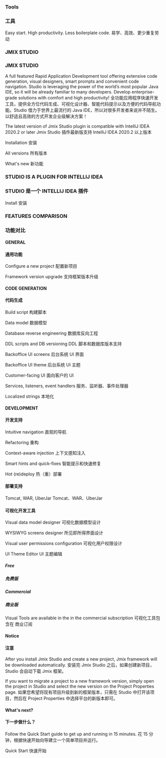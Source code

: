 ### Tools

### 工具

Easy start. High productivity. Less boilerplate code.
易学、高效、更少重复劳动

### JMIX STUDIO

### JMIX STUDIO

A full featured Rapid Application Development tool offering extensive code generation, visual designers, smart prompts and convenient code navigation. Studio is leveraging the power of the world’s most popular Java IDE, so it will be already familiar to many developers.
Develop enterprise-grade solutions with comfort and high productivity!
全功能应用程序快速开发工具，提供全方位代码生成、可视化设计器、智能代码提示以及方便的代码导航功能。Studio 借力于世界上最流行的 Java IDE，所以对很多开发者来说并不陌生。
以舒适且高效的方式开发企业级解决方案！

The latest version of Jmix Studio plugin is compatible with IntelliJ IDEA 2020.2 or later
Jmix Studio 插件最新版支持 IntelliJ IDEA 2020.2 以上版本

Installation
安装

All versions
所有版本

What's new
新功能

### STUDIO IS A PLUGIN FOR INTELLIJ IDEA

### STUDIO 是一个 INTELLIJ IDEA 插件

Install
安装

### FEATURES COMPARISON

### 功能对比

#### GENERAL

#### 通用功能

Configure a new project
配置新项目

Framework version upgrade
支持框架版本升级

#### CODE GENERATION

#### 代码生成

Build script
构建脚本

Data model
数据模型

Database reverse engineering
数据库反向工程

DDL scripts and DB versioning
DDL 脚本和数据库版本支持

Backoffice UI screens
后台系统 UI 界面

Backoffice UI theme
后台系统 UI 主题

Customer-facing UI
面向客户的 UI

Services, listeners, event handlers
服务、监听器、事件处理器

Localized strings
本地化

#### DEVELOPMENT

#### 开发支持

Intuitive navigation
直观的导航

Refactoring
重构

Context-aware injection
上下文感知注入

Smart hints and quick-fixes
智能提示和快速修复

Hot (re)deploy
热（重）部署

#### 部署支持

Tomcat, WAR, UberJar
Tomcat、WAR、UberJar

#### 可视化开发工具

Visual data model designer
可视化数据模型设计

WYSIWYG screens designer
所见即所得界面设计

Visual user permissions configuration
可视化用户权限设计

UI Theme Editor
UI 主题编辑

##### Free

##### 免费版

##### Commercial

##### 商业版

Visual Tools are available in the in the commercial subscription
可视化工具包含在 商业订阅

#### Notice

#### 注意

After you install Jmix Studio and create a new project, Jmix framework will be downloaded automatically.
安装完 Jmix Studio 之后，如果创建新项目，Studio 会自动下载 Jmix 框架。

If you want to migrate a project to a new framework version, simply open the project in Studio and select the new version on the Project Properties page.
如果您希望将现有项目升级到新的框架版本，只需在 Studio 中打开该项目，然后在 Project Properties 中选择平台的新版本即可。

#### What's next?

#### 下一步做什么？

Follow the Quick Start guide to get up and running in 15 minutes.
花 15 分钟，根据快速开始向导建立一个简单项目并运行。

Quick Start
快速开始
